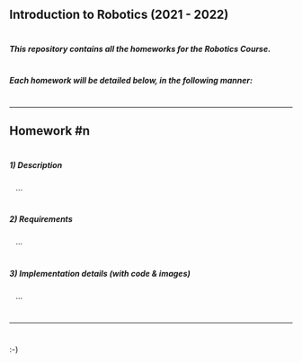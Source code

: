 ## Introduction to Robotics (2021 - 2022)

#

#

##### This repository contains all the homeworks for the _Robotics Course_.

#

##### Each homework will be detailed below, in the following manner:

#

---

## Homework #n

#

##### 1) Description

###### &nbsp;&nbsp; ...

#

#

##### 2) Requirements

###### &nbsp;&nbsp; ...

#

#

##### 3) Implementation details (with code & images)

###### &nbsp;&nbsp; ...

#

---

#

#

:-)
